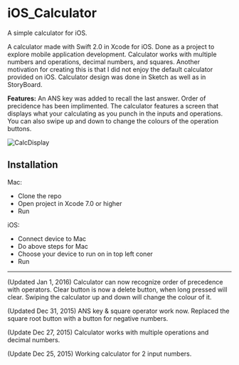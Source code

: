 # iOS_Calculator

A simple calculator for iOS.

A calculator made with Swift 2.0 in Xcode for iOS. Done as a project to explore mobile application development. Calculator works with multiple numbers and operations, decimal numbers, and squares. Another motivation for creating this is that I did not enjoy the default calculator provided on iOS. Calculator design was done in Sketch as well as in StoryBoard.

**Features:**
 An ANS key was added to recall the last answer. Order of precidence has been implimented. The calculator features a screen that displays what your calculating as you punch in the inputs and operations. You can also swipe up and down to change the colours of the operation buttons. 

![CalcDisplay](http://imgur.com/5SRabqE.png)

## Installation
Mac:
- Clone the repo
- Open project in Xcode 7.0 or higher
- Run

iOS:
- Connect device to Mac
- Do above steps for Mac
- Choose your device to run on in top left coner
- Run

----
(Updated Jan 1, 2016)
Calculator can now recognize order of precedence with operators. Clear button is now a delete button, when long pressed will clear. Swiping the calculator up and down will change the colour of it.

(Updated Dec 31, 2015)
ANS key & square operator work now. Replaced the square root button with a button for negative numbers.

(Update Dec 27, 2015)
Calculator works with multiple operations and decimal numbers.

(Update Dec 25, 2015)
Working calculator for 2 input numbers.